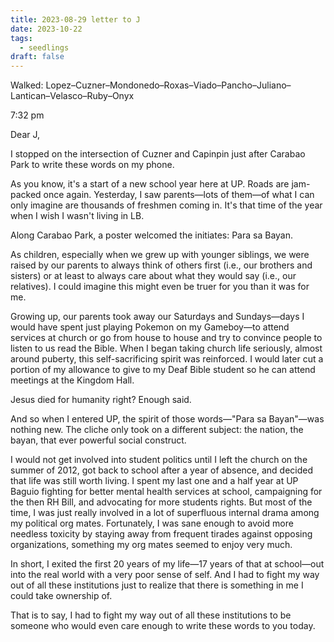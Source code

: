 ```yaml
---
title: 2023-08-29 letter to J
date: 2023-10-22
tags:
  - seedlings
draft: false
---
```

Walked: Lopez–Cuzner–Mondonedo–Roxas–Viado–Pancho–Juliano–Lantican–Velasco–Ruby–Onyx

7:32 pm

Dear J,

I stopped on the intersection of Cuzner and Capinpin just after Carabao Park to write these words on my phone.

As you know, it's a start of a new school year here at UP. Roads are jam-packed once again. Yesterday, I saw parents—lots of them—of what I can only imagine are thousands of freshmen coming in. It's that time of the year when I wish I wasn't living in LB.

Along Carabao Park, a poster welcomed the initiates: Para sa Bayan.

As children, especially when we grew up with younger siblings, we were raised by our parents to always think of others first (i.e., our brothers and sisters) or at least to always care about what they would say (i.e., our relatives). I could imagine this might even be truer for you than it was for me.

Growing up, our parents took away our Saturdays and Sundays—days I would have spent just playing Pokemon on my Gameboy—to attend services at church or go from house to house and try to convince people to listen to us read the Bible. When I began taking church life seriously, almost around puberty, this self-sacrificing spirit was reinforced. I would later cut a portion of my allowance to give to my Deaf Bible student so he can attend meetings at the Kingdom Hall.

Jesus died for humanity right? Enough said.

And so when I entered UP, the spirit of those words—"Para sa Bayan"—was nothing new. The cliche only took on a different subject: the nation, the bayan, that ever powerful social construct.

I would not get involved into student politics until I left the church on the summer of 2012, got back to school after a year of absence, and decided that life was still worth living. I spent my last one and a half year at UP Baguio fighting for better mental health services at school, campaigning for the then RH Bill, and advocating for more students rights. But most of the time, I was just really involved in a lot of superfluous internal drama among my political org mates. Fortunately, I was sane enough to avoid more needless toxicity by staying away from frequent tirades against opposing organizations, something my org mates seemed to enjoy very much.

In short, I exited the first 20 years of my life—17 years of that at school—out into the real world with a very poor sense of self. And I had to fight my way out of all these institutions just to realize that there is something in me I could take ownership of.

That is to say, I had to fight my way out of all these institutions to be someone who would even care enough to write these words to you today.